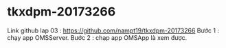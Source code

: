 # tkxdpm-20173266


Link github lap 03 : https://github.com/nampt19/tkxdpm-20173266
Bước 1 : chạy app OMSServer.
Bước 2 : chạp app OMSApp là xem được.


